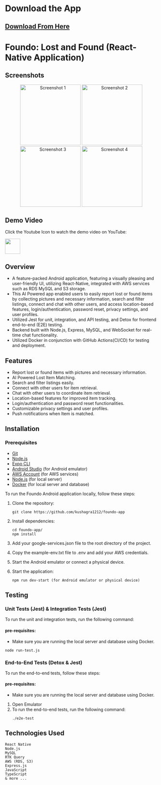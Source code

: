 # Download the App
  ## [Download From Here](https://www.amazon.in/Kushagra-Rathore-Foundo-Lost-Found/dp/B0BTWKPSSG/ref=sr_1_3?crid=CG8M8E4FJZU3&keywords=lost+and+found&qid=1676153695&s=mobile-apps&sprefix=lost+and+foundo%2Cmobile-apps%2C228&sr=1-3_)

  
 # Foundo: Lost and Found (React-Native Application)
## Screenshots

<div align="center">
  <img src="https://m.media-amazon.com/images/I/81Zw3hm2L+L.jpg" width="200" alt="Screenshot 1">
  <img src="https://m.media-amazon.com/images/I/81SSA5pUNML.jpg" width="200" alt="Screenshot 2">
  <img src="https://m.media-amazon.com/images/I/81VvAKqkJNL.jpg" width="200" alt="Screenshot 3">
  <img src="https://m.media-amazon.com/images/I/81cdDVuNBhL.jpg" width="200" alt="Screenshot 4">
  
</div>

## Demo Video  
Click the Youtube Icon to watch the demo video on YouTube:

[<img src="https://www.iconpacks.net/icons/2/free-youtube-logo-icon-2431-thumb.png" width="50">](https://www.youtube.com/watch?v=FFfxGZapPZE)



## Overview
-    A feature-packed Android application, featuring a visually pleasing and user-friendly UI, utilizing React-Native, integrated with AWS services such as RDS MySQL and S3 storage. 
-    This AI Powered app enabled users to easily report lost or found items by collecting pictures and necessary information, search and filter listings, connect and chat with other users, and access location-based features, login/authentication, password reset, privacy settings, and user profiles. 
- Utilized Jest for unit, integration, and API testing, and Detox for frontend end-to-end (E2E)  testing.
-    Backend built with Node.js, Express, MySQL, and WebSocket for real-time chat functionality.
-    Utilized Docker in conjunction with GitHub Actions(CI/CD)  for testing and deployment.

## Features
- Report lost or found items with pictures and necessary information.
- AI Powered Lost Item Matching.
- Search and filter listings easily.
- Connect with other users for item retrieval.
- Chat with other users to coordinate item retrieval.
- Location-based features for improved item tracking.
- Login/authentication and password reset functionalities.
- Customizable privacy settings and user profiles.
- Push notifications when Item is matched.


## Installation

### Prerequisites
- [Git](https://git-scm.com/downloads)
- [Node.js](https://nodejs.org/en/download/)
- [Expo CLI](https://docs.expo.dev/get-started/installation/)
- [Android Studio](https://developer.android.com/studio) (for Android emulator)
- [AWS Account](https://aws.amazon.com/) (for AWS services)
- [Node.js](https://nodejs.org/en/download/) (for local server)
- [Docker](https://www.docker.com/products/docker-desktop) (for local server and database)

To run the Foundo Android application locally, follow these steps:

1. Clone the repository:
   ```shell
   git clone https://github.com/kushagra1212/foundo-app
   ```

2. Install dependencies:
   ```
   cd foundo-app/
   npm install
   ```
3. Add your google-services.json file to the root directory of the project.
4. Copy the example-env.txt file to .env and add your AWS credentials.
5. Start the Android emulator or connect a physical device.
6. Start the application:
    ```
    npm run dev-start (for Android emulator or physical device)
    ```


## Testing

### Unit Tests (Jest) & Integration Tests (Jest)
To run the unit and integration tests, run the following command:
#### pre-requisites:
- Make sure you are running the local server and database using Docker.

```
node run-test.js
```

### End-to-End Tests (Detox & Jest)

To run the end-to-end tests, follow these steps:

#### pre-requisites:
- Make sure you are running the local server and database using Docker.

1. Open Emulator
2. To run the end-to-end tests, run the following command:
    ```
    ./e2e-test
    ```

## Technologies Used
    React Native
    Node.js
    MySQL
    RTK Query 
    AWS (RDS, S3)
    Express.js
    JavaScript
    TypeScript
    & more ...
  
   
